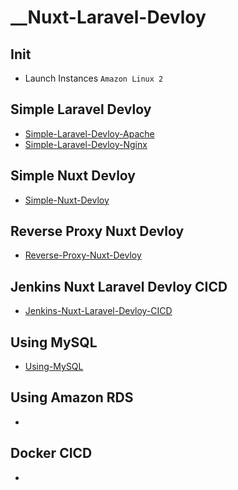 # __Nuxt-Laravel-Devloy

## Init

- Launch Instances `Amazon Linux 2`

## Simple Laravel Devloy

- [Simple-Laravel-Devloy-Apache](https://github.com/zawkhantmaung-scm/__Nuxt-Laravel-Devloy/blob/main/README/Simple-Laravel-Devloy-Apache.md)
- [Simple-Laravel-Devloy-Nginx](https://github.com/zawkhantmaung-scm/__Nuxt-Laravel-Devloy/blob/main/README/Simple-Laravel-Devloy-Nginx.md)

## Simple Nuxt Devloy

- [Simple-Nuxt-Devloy](https://github.com/zawkhantmaung-scm/__Nuxt-Laravel-Devloy/blob/main/README/Simple-Nuxt-Devloy.md)

## Reverse Proxy Nuxt Devloy

- [Reverse-Proxy-Nuxt-Devloy](https://github.com/zawkhantmaung-scm/__Nuxt-Laravel-Devloy/blob/main/README/Reverse-Proxy-Nuxt-Devloy.md)

## Jenkins Nuxt Laravel Devloy CICD

- [Jenkins-Nuxt-Laravel-Devloy-CICD](https://github.com/zawkhantmaung-scm/__Nuxt-Laravel-Devloy/blob/main/README/Jenkins-Nuxt-Laravel-Devloy-CICD.md)

## Using MySQL

- [Using-MySQL](https://github.com/zawkhantmaung-scm/__Nuxt-Laravel-Devloy/blob/main/README/Using-MySQL.md)

## Using Amazon RDS

-

## Docker CICD

-
